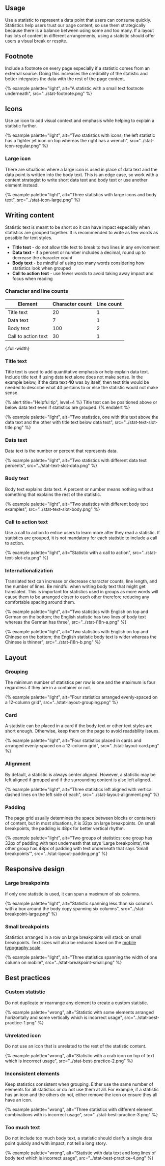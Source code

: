 
## Usage
Use a statistic to represent a data point that users can consume quickly. 
Statistics help users trust our page content, so use them strategically because 
there is a balance between using some and too many. If a layout has lots of 
content in different arrangements, using a statistic should offer users a visual 
break or respite.

## Footnote
Include a footnote on every page especially if a statistic comes from an 
external source. Doing this increases the credibility of the statistic and 
better integrates the data with the rest of the page content.

{% example 
  palette="light",
  alt="A statistic with a small text footnote underneath",
  src="../stat-footnote.png" %}

## Icons
Use an icon to add visual context and emphasis while helping to explain a 
statistic further.

{% example 
  palette="light",
  alt="Two statistics with icons; the left statistic has a fighter jet icon on top whereas the right has a wrench",
  src="../stat-icon-regular.png" %}

### Large icon
There are situations where a large icon is used in place of data text and the 
data point is written into the body text. This is an edge case, so work with a 
content strategist to write short data text and body text or use another element 
instead.

{% example 
  palette="light",
  alt="Three statistics with large icons and body text",
  src="../stat-icon-large.png" %}

## Writing content
Statistic text is meant to be short so it can have impact especially when 
statistics are grouped together. It is recommended to write as few words as 
possible for text styles.

-   **Title text** - do not allow title text to break to two lines in
    any environment
-   **Data text** - if a percent or number includes a decimal, round up
    to decrease the character count
-   **Body text** - be mindful of using too many words considering how
    statistics look when grouped
-   **Call to action text** - use fewer words to avoid taking away
    impact and focus when reading

### Character and line counts

| Element             | Character count | Line count |
| ------------------- | --------------- | ---------- |
| Title text          | 20              | 1          |
| Data text           | 7               | 1          |
| Body text           | 100             | 2          |
| Call to action text | 30              | 1          |

{.full-width}

### Title text
Title text is used to add quantitative emphasis or help explain data text. 
Include title text if using data text alone does not make sense. In the example 
below, if the data text **40** was by itself, then text title would 
be needed to describe what 40 pertains to or else the statistic would not make 
sense.

{% alert title="Helpful tip", level=4 %}
Title text can be positioned above or below data text even if statistics are 
grouped.
{% endalert %}

{% example 
  palette="light",
  alt="Two statistics, one with title text above the data text and the other with title text below data text",
  src="../stat-text-slot-title.png" %}

### Data text
Data text is the number or percent that represents data.

{% example
  palette="light",
  alt="Two statistics with different data text percents",
  src="../stat-text-slot-data.png" %}

### Body text
Body text explains data text. A percent or number means nothing without 
something that explains the rest of the statistic.

{% example
  palette="light",
  alt="Two statistics with different body text examples",
  src="../stat-text-slot-body.png" %}

### Call to action text
Use a call to action to entice users to learn more after they read a statistic. 
If statistics are grouped, it is not mandatory for each statistic to include a 
call to action.

{% example
  palette="light",
  alt="Statistic with a call to action",
  src="../stat-text-slot-cta.png" %}

### Internationalization
Translated text can increase or decrease character counts, line length, and the 
number of lines. Be mindful when writing body text that might get translated. 
This is important for statistics used in groups as more words will cause them to 
be arranged closer to each other therefore reducing any comfortable spacing 
around them.

{% example
  palette="light",
  alt="Two statistics with English on top and German on the bottom; the English statistic has two lines of body text whereas the German has three",
  src="../stat-i18n-a.png" %}

{% example
    palette="light",
    alt="Two statistics with English on top and Chinese on the bottom; the English statistic body text is wider whereas the Chinese is thinner",
    src="../stat-i18n-b.png" %}

## Layout

### Grouping
The minimum number of statistics per row is one and the maximum is four 
regardless if they are in a container or not.

{% example
    palette="light",
    alt="Four statistics arranged evenly-spaced on a 12-column grid",
    src="../stat-layout-grouping.png" %}

### Card
A statistic can be placed in a card if the body text or other text styles are 
short enough. Otherwise, keep them on the page to avoid readability issues.

{% example
    palette="light",
    alt="Four statistics placed in cards and arranged evenly-spaced on a 12-column grid",
    src="../stat-layout-card.png" %}

### Alignment
By default, a statistic is always center aligned. However, a statistic may be 
left aligned if grouped and if the surrounding content is also left aligned.

{% example
    palette="light",
    alt="Three statistics left aligned with vertical dashed lines on the left side of each",
    src="../stat-layout-alignment.png" %}

### Padding
The page grid usually determines the space between blocks or containers of 
content, but in most situations, it is 32px on large breakpoints. On small 
breakpoints, the padding is 48px for better vertical rhythm.

{% example
    palette="light",
    alt="Two groups of statistics; one group has 32px of padding with text underneath that says ‘Large breakpoints’, the other group has 48px of padding with text underneath that says ‘Small breakpoints’",
    src="../stat-layout-padding.png" %}

## Responsive design

### Large breakpoints
If only one statistic is used, it can span a maximum of six columns.

{% example
    palette="light",
    alt="Statistic spanning less than six columns with a box around the body copy spanning six columns",
    src="../stat-breakpoint-large.png" %}

### Small breakpoints
Statistics arranged in a row on large breakpoints will stack on small
breakpoints. Text sizes will also be reduced based on the [mobile
typography scale](https://ux.redhat.com/foundations/typography/).

{% example
    palette="light",
    alt="Three statistics spanning the width of one column on mobile",
    src="../stat-breakpoint-small.png" %}

## Best practices

### Custom statistic
Do not duplicate or rearrange any element to create a custom statistic.

{% example
    palette="wrong",
    alt="Statistic with some elements arranged horizontally and some vertically which is incorrect usage",
    src="../stat-best-practice-1.png" %}

### Unrelated icon
Do not use an icon that is unrelated to the rest of the statistic content.

{% example
    palette="wrong",
    alt="Statistic with a crab icon on top of text which is incorrect usage",
    src="../stat-best-practice-2.png" %}

### Inconsistent elements
Keep statistics consistent when grouping. Either use the same number of elements 
for all statistics or do not use them at all. For example, if a statistic has an 
icon and the others do not, either remove the icon or ensure they all have an 
icon.

{% example
    palette="wrong",
    alt="Three statistics with different element combinations with is incorrect usage",
    src="../stat-best-practice-3.png" %}

### Too much text
Do not include too much body text, a statistic should clarify a single data 
point quickly and with impact, not tell a long story.

{% example
    palette="wrong",
    alt="Statistic with data text and long lines of body text which is incorrect usage",
    src="../stat-best-practice-4.png" %}

